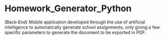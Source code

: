 # Homework_Generator_Python
(Back-End) Mobile application developed through the use of artificial intelligence to automatically generate school assignments, only giving a few specific parameters to generate the document to be exported in PDF.
